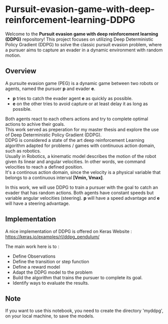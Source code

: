 # Pursuit-evasion-game-with-deep-reinforcement-learning-DDPG

Welcome to the **Pursuit evasion game with deep reinforcement learning (DDPG)** repository! This project focuses on utilizing Deep Deterministic Policy Gradient (DDPG) to solve the classic pursuit evasion problem, where a pursuer aims to capture an evader in a dynamic environment with random motion.

## Overview
A pursuite evasion game (PEG) is a dynamic game between two robots or agents, named the pursuer **p** and evader **e**.  
- **p** tries to catch the evader agent **e** as quickly as possible. 
- **e** on the other tries to avoid capture or at least delay it as long as possible.   

Both agents react to each others actions and try to complete optimal actions to achive their goals.  
This work served as preperation for my master thesis and explore the use of Deep Deterministic Policy Gradient (DDPG).  
DDPG is considered a state of the art deep reinforcement Learning algorithm adapted for problems / games with continuous action domain, such as robotics.  
Usually in Robotics, a kinematic model describes the motion of the robot given its linear and angular velocities.  In other words, we command velocities to reach a defined position.  
It's a continous action domain, since the velocity is a physical variable that belongs to a continuous interval **[Vmin, Vmax]**.

In this work, we will use DDPG to train a pursuer with the goal to catch an evader that has random actions. Both agents have constant speeds but variable angular velocities (steering). **p** will have a speed advantage and **e** will have a steering advantage.

## Implementation
A nice implementation of DDPG is offered on Keras Website :
https://keras.io/examples/rl/ddpg_pendulum/

The main work here is to :
- Define Observations
- Define the transition or step function
- Define a reward model
- Adapt the DDPG model to the problem
- Build the algorithm that trains the pursuer to complete its goal.
- Identify ways to evaluate the results.

## Note
If you want to use this notebook, you need to create the directory 'myddpg', on your local machine, to save the models.